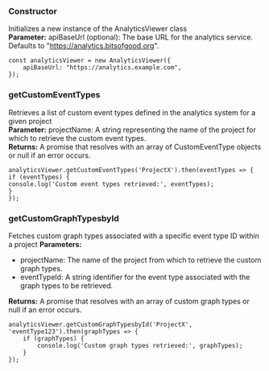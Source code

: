 ### Constructor

Initializes a new instance of the AnalyticsViewer class <br>
**Parameter:** apiBaseUrl (optional): The base URL for the analytics service. Defaults to "https://analytics.bitsofgood.org".

```
const analyticsViewer = new AnalyticsViewer({
    apiBaseUrl: "https://analytics.example.com",
});
```

### getCustomEventTypes

Retrieves a list of custom event types defined in the analytics system for a given project <br>
**Parameter:** projectName: A string representing the name of the project for which to retrieve the custom event types.<br>
**Returns:** A promise that resolves with an array of CustomEventType objects or null if an error occurs.

```
analyticsViewer.getCustomEventTypes('ProjectX').then(eventTypes => {
if (eventTypes) {
console.log('Custom event types retrieved:', eventTypes);
}
});
```

### getCustomGraphTypesbyId

Fetches custom graph types associated with a specific event type ID within a project
**Parameters:**

-   projectName: The name of the project from which to retrieve the custom graph types.
-   eventTypeId: A string identifier for the event type associated with the graph types to be retrieved.

**Returns:** A promise that resolves with an array of custom graph types or null if an error occurs.

```
analyticsViewer.getCustomGraphTypesbyId('ProjectX', 'eventType123').then(graphTypes => {
    if (graphTypes) {
        console.log('Custom graph types retrieved:', graphTypes);
    }
});
```
